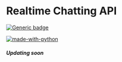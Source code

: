 # Realtime Chatting API



[![Generic badge](https://img.shields.io/badge/RESTAPI-REALTIMECHATTING-<COLOR>.svg)](https://shields.io/)

[![made-with-python](https://img.shields.io/badge/Made%20with-Python-1f425f.svg)](https://www.python.org/)

##### Updating soon